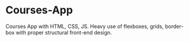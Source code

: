 # Courses-App
Courses App with HTML, CSS, JS.
Heavy use of flexboxes, grids, border-box with proper structural front-end design.
